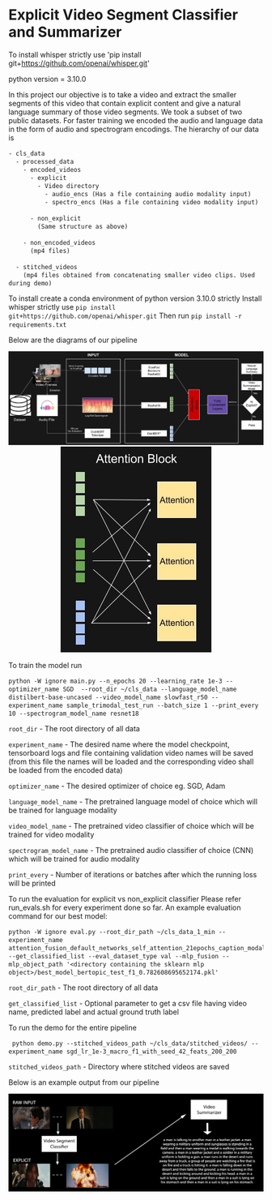 # Explicit Video Segment Classifier and Summarizer
To install whisper strictly use 'pip install git+https://github.com/openai/whisper.git'

python version = 3.10.0

In this project our objective is to take a video and extract the smaller segments of this video that contain explicit content and give a natural language summary of those video segments. We took a subset of two public datasets. For faster training we encoded the audio and language data in the form of audio and spectrogram encodings. The hierarchy of our data is

    - cls_data
      - processed_data
        - encoded_videos
          - explicit
            - Video directory
              - audio_encs (Has a file containing audio modality input)
              - spectro_encs (Has a file containing video modality input)

          - non_explicit
            (Same structure as above)

        - non_encoded_videos
          (mp4 files)

      - stitched_videos
        (mp4 files obtained from concatenating smaller video clips. Used during demo)

To install create a conda environment of python version 3.10.0 strictly
Install whisper strictly use `pip install git+https://github.com/openai/whisper.git`
Then run `pip install -r requirements.txt`

Below are the diagrams of our pipeline

<p align="center">
     <img src="https://github.com/27rg5/Explicit-Video-Segment-Classifier-and-Summarizer/blob/master/pipeline1.jpg" alt="Pipeline">
     <img src="https://github.com/27rg5/Explicit-Video-Segment-Classifier-and-Summarizer/blob/master/pipeline2.jpg" alt="Attention Mechanism">
</p>

To train the model run
```
python -W ignore main.py --n_epochs 20 --learning_rate 1e-3 --optimizer_name SGD  --root_dir ~/cls_data --language_model_name distilbert-base-uncased --video_model_name slowfast_r50 --experiment_name sample_trimodal_test_run --batch_size 1 --print_every 10 --spectrogram_model_name resnet18
```

`root_dir` - The root directory of all data

`experiment_name` - The desired name where the model checkpoint, tensorboard logs and file containing validation video names will be saved (from this file the names will be loaded and the corresponding video shall be loaded from the encoded data)

`optimizer_name` - The desired optimizer of choice eg. SGD, Adam

`language_model_name` - The pretrained language model of choice which will be trained for language modality

`video_model_name` - The pretrained video classifier of choice which will be trained for video modality

`spectrogram_model_name` - The pretrained audio classifier of choice (CNN) which will be trained for audio modality

`print_every` - Number of iterations or batches after which the running loss will be printed

To run the evaluation for explicit vs non_explicit classifier
Please refer run_evals.sh for every experiment done so far. An example evaluation command for our best model:
```
python -W ignore eval.py --root_dir_path ~/cls_data_1_min --experiment_name attention_fusion_default_networks_self_attention_21epochs_caption_modality --get_classified_list --eval_dataset_type val --mlp_fusion --mlp_object_path '<directory containing the sklearn mlp object>/best_model_bertopic_test_f1_0.782608695652174.pkl'
```

`root_dir_path` - The root directory of all data

`get_classified_list` - Optional parameter to get a csv file having video name, predicted label and actual ground truth label

To run the demo for the entire pipeline
```
 python demo.py --stitched_videos_path ~/cls_data/stitched_videos/ --experiment_name sgd_lr_1e-3_macro_f1_with_seed_42_feats_200_200 
```

`stitched_videos_path` - Directory where stitched videos are saved

Below is an example output from our pipeline

<p align="center">
    <img src="https://github.com/27rg5/Explicit-Video-Segment-Classifier-and-Summarizer/blob/master/results.jpeg" alt="Results">
</p>
